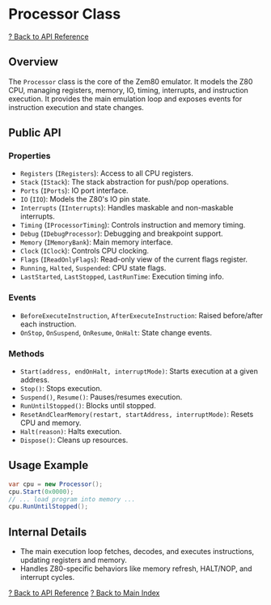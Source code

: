 # Processor Class

[? Back to API Reference](README.md)

## Overview

The `Processor` class is the core of the Zem80 emulator. It models the Z80 CPU, managing registers, memory, IO, timing, interrupts, and instruction execution. It provides the main emulation loop and exposes events for instruction execution and state changes.

## Public API

### Properties
- `Registers` (`IRegisters`): Access to all CPU registers.
- `Stack` (`IStack`): The stack abstraction for push/pop operations.
- `Ports` (`IPorts`): IO port interface.
- `IO` (`IIO`): Models the Z80's IO pin state.
- `Interrupts` (`IInterrupts`): Handles maskable and non-maskable interrupts.
- `Timing` (`IProcessorTiming`): Controls instruction and memory timing.
- `Debug` (`IDebugProcessor`): Debugging and breakpoint support.
- `Memory` (`IMemoryBank`): Main memory interface.
- `Clock` (`IClock`): Controls CPU clocking.
- `Flags` (`IReadOnlyFlags`): Read-only view of the current flags register.
- `Running`, `Halted`, `Suspended`: CPU state flags.
- `LastStarted`, `LastStopped`, `LastRunTime`: Execution timing info.

### Events
- `BeforeExecuteInstruction`, `AfterExecuteInstruction`: Raised before/after each instruction.
- `OnStop`, `OnSuspend`, `OnResume`, `OnHalt`: State change events.

### Methods
- `Start(address, endOnHalt, interruptMode)`: Starts execution at a given address.
- `Stop()`: Stops execution.
- `Suspend()`, `Resume()`: Pauses/resumes execution.
- `RunUntilStopped()`: Blocks until stopped.
- `ResetAndClearMemory(restart, startAddress, interruptMode)`: Resets CPU and memory.
- `Halt(reason)`: Halts execution.
- `Dispose()`: Cleans up resources.

## Usage Example

```csharp
var cpu = new Processor();
cpu.Start(0x0000);
// ... load program into memory ...
cpu.RunUntilStopped();
```

## Internal Details
- The main execution loop fetches, decodes, and executes instructions, updating registers and memory.
- Handles Z80-specific behaviors like memory refresh, HALT/NOP, and interrupt cycles.

[? Back to API Reference](README.md)
[? Back to Main Index](../README.md)
